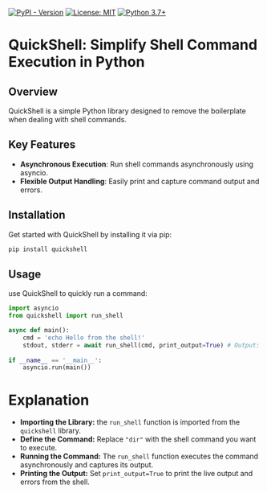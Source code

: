 [![PyPI - Version](https://img.shields.io/pypi/v/quickshell)](https://pypi.org/project/quickshell/)
[![License: MIT](https://img.shields.io/badge/License-MIT-green.svg)](https://opensource.org/licenses/MIT)
[![Python 3.7+](https://img.shields.io/badge/python-3.7+-blue.svg)](https://www.python.org/downloads/)


# QuickShell: Simplify Shell Command Execution in Python

## Overview

QuickShell is a simple Python library designed to remove the boilerplate when dealing with shell commands.

## Key Features

- **Asynchronous Execution**: Run shell commands asynchronously using asyncio.
- **Flexible Output Handling**: Easily print and capture command output and errors.

## Installation

Get started with QuickShell by installing it via pip:

```sh
pip install quickshell
```

## Usage
use QuickShell to quickly run a command:
```python
import asyncio
from quickshell import run_shell

async def main():
    cmd = 'echo Hello from the shell!'
    stdout, stderr = await run_shell(cmd, print_output=True) # Output: Hello from the shell!
    
if __name__ == '__main__':
    asyncio.run(main())
```

# Explanation
- **Importing the Library:** the `run_shell` function is imported from the `quickshell` library.
- **Define the Command:** Replace `"dir"` with the shell command you want to execute.
- **Running the Command:** The `run_shell` function executes the command asynchronously and captures its output.
- **Printing the Output:** Set `print_output=True` to print the live output and errors from the shell.